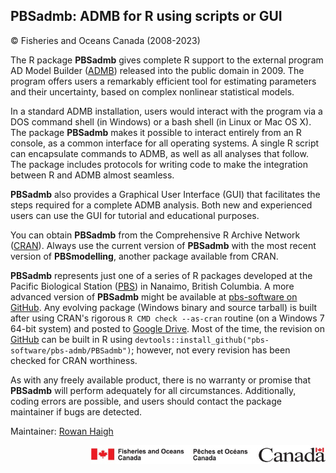 ## PBSadmb: ADMB for R using scripts or GUI ##
&copy; Fisheries and Oceans Canada (2008-2023)

The R package **PBSadmb** gives complete R support to the external program AD Model Builder (<a href="http://www.admb-project.org/">ADMB</a>) released into the public domain in 2009. The program offers users a remarkably efficient tool for estimating parameters and their uncertainty, based on complex nonlinear statistical models.

In a standard ADMB installation, users would interact with the program via a DOS command shell (in Windows) or a bash shell (in Linux or Mac OS X). The package **PBSadmb** makes it possible to interact entirely from an R console, as a common interface for all operating systems. A single R script can encapsulate commands to ADMB, as well as all analyses that follow. The package includes protocols for writing code to make the integration between R and ADMB almost seamless.

**PBSadmb** also provides a Graphical User Interface (GUI) that facilitates the steps required for a complete ADMB analysis. Both new and experienced users can use the GUI for tutorial and educational purposes.

You can obtain **PBSadmb** from the Comprehensive R Archive Network (<a href="https://cran.r-project.org/web/packages/PBSadmb/index.html">CRAN</a>). Always use the current version of **PBSadmb** with the most recent version of **PBSmodelling**, another package available from CRAN. 

**PBSadmb** represents just one of a series of R packages developed at the Pacific Biological Station (<a href="http://www.pac.dfo-mpo.gc.ca/science/facilities-installations/index-eng.html#pbs">PBS</a>) in Nanaimo, British Columbia. A more advanced version of **PBSadmb** might be available at <a href="https://github.com/pbs-software">pbs-software on GitHub</a>. Any evolving package (Windows binary and source tarball) is built after using CRAN's rigorous `R CMD check --as-cran` routine (on a Windows 7 64-bit system) and posted to <a href="https://drive.google.com/drive/folders/0B2Bkic2Qu5LGOGx1WkRySVYxNFU?usp=sharing">Google Drive</a>. Most of the time, the revision on <a href="https://github.com/pbs-software/pbs-admb">GitHub</a> can be built in R using `devtools::install_github("pbs-software/pbs-admb/PBSadmb")`; however, not every revision has been checked for CRAN worthiness.

As with any freely available product, there is no warranty or promise that **PBSadmb** will perform adequately for all circumstances. Additionally, coding errors are possible, and users should contact the package maintainer if bugs are detected.

Maintainer: <a href="mailto:rowan.haigh@dfo-mpo.gc.ca">Rowan Haigh</a>

<p align="right"><img src="DFOlogo_small.jpg" alt="DFO logo" style="height:30px;"></p> 

